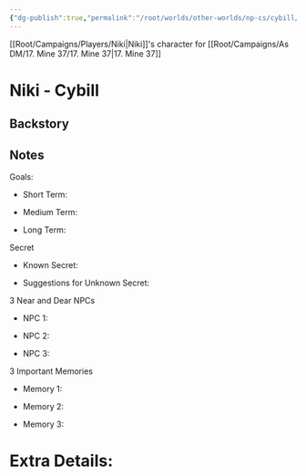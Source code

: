 ```yaml
---
{"dg-publish":true,"permalink":"/root/worlds/other-worlds/np-cs/cybill/"}
---
```


[[Root/Campaigns/Players/Niki\|Niki]]'s character for [[Root/Campaigns/As DM/17. Mine 37/17. Mine 37\|17. Mine 37]]

# Niki - Cybill

## Backstory

  

## Notes

Goals:

- Short Term: 
    
- Medium Term:
    
- Long Term: 
    

  

Secret

- Known Secret: 
    
- Suggestions for Unknown Secret: 
    

  

3 Near and Dear NPCs

- NPC 1: 
    
- NPC 2: 
    
- NPC 3:
    

  

3 Important Memories

- Memory 1: 
    
- Memory 2: 
    
- Memory 3: 
    

  

# Extra Details:
